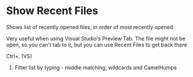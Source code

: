 ﻿# Show Recent Files

Shows list of recently opened files, in order of most recently opened

Very useful when using Visual Studio's Preview Tab. The file might
not be open, so you can't tab to it, but you can use Recent Files to get
back there

<shortcut id="Recent Files">Ctrl+, (VS)</shortcut>

1. Filter list by typing - middle matching, wildcards and CamelHumps
